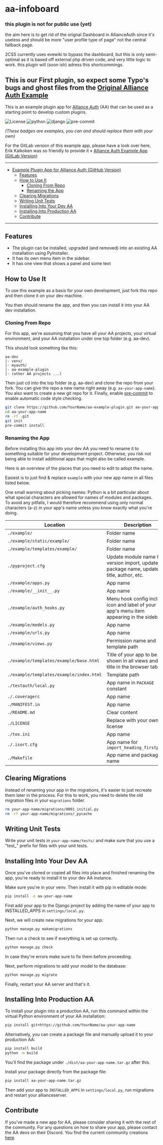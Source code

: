 # aa-infoboard
### this plugin is not for public use (yet)

the aim here is to get rid of the orignal Dashboard in AllianceAuth since it's useless and should be more "user profile type of page" not the central fallback page.

2CSS currently uses evewiki to bypass the dashboard, but this is only semi-optimal as it is based off external php driven code, and very little logic to work.
this plugin will (soon ish) adress this shortcommings.

## This is our First plugin, so expect some Typo's bugs and ghost files from the [Original Alliance Auth Example](https://gitlab.com/ErikKalkoken/allianceauth-example-plugin)

This is an example plugin app for [Alliance Auth](https://gitlab.com/allianceauth/allianceauth)
(AA) that can be used as a starting point to develop custom plugins.

![License](https://img.shields.io/badge/license-GPLv3-green)
![python](https://img.shields.io/badge/python-3.8-informational)
![django](https://img.shields.io/badge/django-3.2-informational)
![pre-commit](https://img.shields.io/badge/pre--commit-enabled-brightgreen?logo=pre-commit&logoColor=white)

_(These badges are examples, you can and should replace them with your own)_

For the GitLab version of this example app, please have a look over here, Erik
Kalkoken was so friendly to provide it » [Alliance Auth Example App (GitLab Version)](https://gitlab.com/ErikKalkoken/allianceauth-example-plugin)

______________________________________________________________________

<!-- mdformat-toc start --slug=github --maxlevel=6 --minlevel=1 -->

- [Example Plugin App for Alliance Auth (GitHub Version)](#example-plugin-app-for-alliance-auth-github-version)
  - [Features](#features)
  - [How to Use It](#how-to-use-it)
    - [Cloning From Repo](#cloning-from-repo)
    - [Renaming the App](#renaming-the-app)
  - [Clearing Migrations](#clearing-migrations)
  - [Writing Unit Tests](#writing-unit-tests)
  - [Installing Into Your Dev AA](#installing-into-your-dev-aa)
  - [Installing Into Production AA](#installing-into-production-aa)
  - [Contribute](#contribute)

<!-- mdformat-toc end -->

______________________________________________________________________

## Features<a name="features"></a>

- The plugin can be installed, upgraded (and removed) into an existing AA
  installation using PyInstaller.
- It has its own menu item in the sidebar.
- It has one view that shows a panel and some text

## How to Use It<a name="how-to-use-it"></a>

To use this example as a basis for your own development, just fork this repo and then
clone it on your dev machine.

You then should rename the app, and then you can install it into your AA dev
installation.

### Cloning From Repo<a name="cloning-from-repo"></a>

For this app, we're assuming that you have all your AA projects, your virtual
environment, and your AA installation under one top folder (e.g. aa-dev).

This should look something like this:

```text
aa-dev
|- venv/
|- myauth/
|- aa-example-plugin
|- (other AA projects ...)
```

Then just cd into the top folder (e.g. aa-dev) and clone the repo from your fork.
You can give the repo a new name right away (e.g. `aa-your-app-name`). You also want
to create a new git repo for it.
Finally, enable [pre-commit](https://pre-commit.com) to enable automatic code style
checking.

```bash
git clone https://github.com/YourName/aa-example-plugin.git aa-your-app-name
cd aa-your-app-name
rm -rf .git
git init
pre-commit install
```

### Renaming the App<a name="renaming-the-app"></a>

Before installing this app into your dev AA you need to rename it to something
suitable for your development project. Otherwise, you risk not being able to install
additional apps that might also be called example.

Here is an overview of the places that you need to edit to adopt the name.

Easiest is to just find & replace `example` with your new app name in all files
listed below.

One small warning about picking names: Python is a bit particular about what special
characters are allowed for names of modules and packages. To avoid any pitfalls, I
would therefore recommend using only normal characters (a-z) in your app's name
unless you know exactly what you're doing.

| Location                                 | Description                                                                            |
| ---------------------------------------- | -------------------------------------------------------------------------------------- |
| `./example/`                             | Folder name                                                                            |
| `./example/static/example/`              | Folder name                                                                            |
| `./example/templates/example/`           | Folder name                                                                            |
| `./pyproject.cfg`                        | Update module name for version import, update package name, update title, author, etc. |
| `./example/apps.py`                      | App name                                                                               |
| `./example/__init__.py`                  | App name                                                                               |
| `./example/auth_hooks.py`                | Menu hook config incl. icon and label of your app's menu item appearing in the sidebar |
| `./example/models.py`                    | App name                                                                               |
| `./example/urls.py`                      | App name                                                                               |
| `./example/views.py`                     | Permission name and template path                                                      |
| `./example/templates/example/base.html`  | Title of your app to be shown in all views and as title in the browser tab             |
| `./example/templates/example/index.html` | Template path                                                                          |
| `./testauth/local.py`                    | App name in `PACKAGE` constant                                                         |
| `./.coveragerc`                          | App name                                                                               |
| `./MANIFEST.in`                          | App name                                                                               |
| `./README.md`                            | Clear content                                                                          |
| `./LICENSE`                              | Replace with your own license                                                          |
| `./tox.ini`                              | App name                                                                               |
| `./.isort.cfg`                           | App name for `import_heading_firstparty`                                               |
| `./Makefile`                             | App name and package name                                                              |

## Clearing Migrations<a name="clearing-migrations"></a>

Instead of renaming your app in the migrations, it's easier to just recreate them
later in the process. For this to work, you need to delete the old migration files in
your `migrations` folder.

```bash
rm your-app-name/migrations/0001_initial.py
rm -rf your-app-name/migrations/_pycache
```

## Writing Unit Tests<a name="writing-unit-tests"></a>

Write your unit tests in `your-app-name/tests/` and make sure that you use a "test\_"
prefix for files with your unit tests.

## Installing Into Your Dev AA<a name="installing-into-your-dev-aa"></a>

Once you've cloned or copied all files into place and finished renaming the app,
you're ready to install it to your dev AA instance.

Make sure you're in your venv. Then install it with pip in editable mode:

```bash
pip install -e aa-your-app-name
```

First add your app to the Django project by adding the name of your app to
INSTALLED_APPS in `settings/local.py`.

Next, we will create new migrations for your app:

```bash
python manage.py makemigrations
```

Then run a check to see if everything is set up correctly.

```bash
python manage.py check
```

In case they're errors make sure to fix them before proceeding.

Next, perform migrations to add your model to the database:

```bash
python manage.py migrate
```

Finally, restart your AA server and that's it.

## Installing Into Production AA<a name="installing-into-production-aa"></a>

To install your plugin into a production AA, run this command within the virtual
Python environment of your AA installation:

```bash
pip install git+https://github.com/YourName/aa-your-app-name
```

Alternatively, you can create a package file and manually upload it to your
production AA:

```bash
pip install build
python -m build
```

You'll find the package under `./dist/aa-your-app-name.tar.gz` after this.

Install your package directly from the package file:

```bash
pip install aa-your-app-name.tar.gz
```

Then add your app to `INSTALLED_APPS` in `settings/local.py`, run migrations and
restart your allianceserver.

## Contribute<a name="contribute"></a>

If you've made a new app for AA, please consider sharing it with the rest of the
community. For any questions on how to share your app, please contact the AA devs on
their Discord. You find the current community creations
[here](https://gitlab.com/allianceauth/community-creations).
